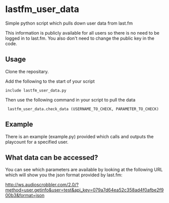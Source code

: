 # lastfm_user_data

Simple python script which pulls down user data from last.fm

This information is publicly available for all users so there is no need to be logged in to last.fm. You also don't need to change the public key in the code.

## Usage

Clone the repositary.

Add the following to the start of your script

```include lastfm_user_data.py```

Then use the following command in your script to pull the data

``` lastfm_user_data.check_data (USERNAME_TO_CHECK, PARAMETER_TO_CHECK)```

## Example

There is an example (example.py) provided which calls and outputs the playcount for a specified user.

## What data can be accessed?

You can see which parameters are available by looking at the following URL which will show you the json format provided by last.fm:

http://ws.audioscrobbler.com/2.0/?method=user.getinfo&user=test&api_key=079a7d64ea52c358ad4f0afbe2f900b3&format=json
